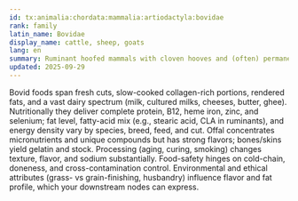 ```yaml
---
id: tx:animalia:chordata:mammalia:artiodactyla:bovidae
rank: family
latin_name: Bovidae
display_name: cattle, sheep, goats
lang: en
summary: Ruminant hoofed mammals with cloven hooves and (often) permanent horns; this node covers domesticated cattle, sheep, and goats plus wild bovids whose edible outputs include meat, milk, offal, bones/skins, and long-standing dairy/charcuterie traditions.
updated: 2025-09-29
---
```


Bovid foods span fresh cuts, slow-cooked collagen-rich portions, rendered fats, and a vast dairy spectrum (milk, cultured milks, cheeses, butter, ghee). Nutritionally they deliver complete protein, B12, heme iron, zinc, and selenium; fat level, fatty-acid mix (e.g., stearic acid, CLA in ruminants), and energy density vary by species, breed, feed, and cut. Offal concentrates micronutrients and unique compounds but has strong flavors; bones/skins yield gelatin and stock. Processing (aging, curing, smoking) changes texture, flavor, and sodium substantially. Food-safety hinges on cold-chain, doneness, and cross-contamination control. Environmental and ethical attributes (grass- vs grain-finishing, husbandry) influence flavor and fat profile, which your downstream nodes can express.
